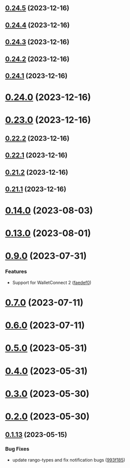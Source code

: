## [0.24.5](https://github.com/yeager-eren/rango-client/compare/signer-cosmos@0.24.4...signer-cosmos@0.24.5) (2023-12-16)



## [0.24.4](https://github.com/yeager-eren/rango-client/compare/signer-cosmos@0.24.3...signer-cosmos@0.24.4) (2023-12-16)



## [0.24.3](https://github.com/yeager-eren/rango-client/compare/signer-cosmos@0.24.2...signer-cosmos@0.24.3) (2023-12-16)



## [0.24.2](https://github.com/yeager-eren/rango-client/compare/signer-cosmos@0.24.1...signer-cosmos@0.24.2) (2023-12-16)



## [0.24.1](https://github.com/yeager-eren/rango-client/compare/signer-cosmos@0.24.0...signer-cosmos@0.24.1) (2023-12-16)



# [0.24.0](https://github.com/yeager-eren/rango-client/compare/signer-cosmos@0.23.0...signer-cosmos@0.24.0) (2023-12-16)



# [0.23.0](https://github.com/yeager-eren/rango-client/compare/signer-cosmos@0.22.2...signer-cosmos@0.23.0) (2023-12-16)



## [0.22.2](https://github.com/yeager-eren/rango-client/compare/signer-cosmos@0.22.1...signer-cosmos@0.22.2) (2023-12-16)



## [0.22.1](https://github.com/yeager-eren/rango-client/compare/signer-cosmos@0.21.2...signer-cosmos@0.22.1) (2023-12-16)



## [0.21.2](https://github.com/yeager-eren/rango-client/compare/signer-cosmos@0.21.1-next.68...signer-cosmos@0.21.2) (2023-12-16)



## [0.21.1](https://github.com/yeager-eren/rango-client/compare/signer-cosmos@0.22.0...signer-cosmos@0.21.1) (2023-12-16)



# [0.14.0](https://github.com/rango-exchange/rango-client/compare/signer-cosmos@0.13.0...signer-cosmos@0.14.0) (2023-08-03)



# [0.13.0](https://github.com/rango-exchange/rango-client/compare/signer-cosmos@0.12.0...signer-cosmos@0.13.0) (2023-08-01)



# [0.9.0](https://github.com/rango-exchange/rango-client/compare/signer-cosmos@0.8.0...signer-cosmos@0.9.0) (2023-07-31)


### Features

* Support for WalletConnect 2 ([faedef0](https://github.com/rango-exchange/rango-client/commit/faedef0b5e6fc3c5ef881cbbe4ec05334cc1c910))



# [0.7.0](https://github.com/rango-exchange/rango-client/compare/signer-cosmos@0.6.0...signer-cosmos@0.7.0) (2023-07-11)



# [0.6.0](https://github.com/rango-exchange/rango-client/compare/signer-cosmos@0.5.0...signer-cosmos@0.6.0) (2023-07-11)



# [0.5.0](https://github.com/rango-exchange/rango-client/compare/signer-cosmos@0.4.0...signer-cosmos@0.5.0) (2023-05-31)



# [0.4.0](https://github.com/rango-exchange/rango-client/compare/signer-cosmos@0.3.0...signer-cosmos@0.4.0) (2023-05-31)



# [0.3.0](https://github.com/rango-exchange/rango-client/compare/signer-cosmos@0.2.0...signer-cosmos@0.3.0) (2023-05-30)



# [0.2.0](https://github.com/rango-exchange/rango-client/compare/signer-cosmos@0.1.14...signer-cosmos@0.2.0) (2023-05-30)



## [0.1.13](https://github.com/rango-exchange/rango-client/compare/signer-cosmos@0.1.12...signer-cosmos@0.1.13) (2023-05-15)


### Bug Fixes

* update rango-types and fix notification bugs ([993f185](https://github.com/rango-exchange/rango-client/commit/993f185e0b8c5e5e15a2c65ba2d85d1f9c8daa90))



